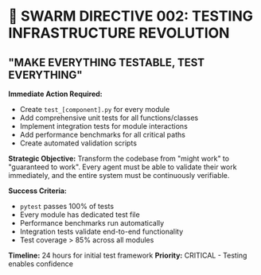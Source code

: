 # 🧪 SWARM DIRECTIVE 002: TESTING INFRASTRUCTURE REVOLUTION
## "MAKE EVERYTHING TESTABLE, TEST EVERYTHING"

**Immediate Action Required:**
- Create `test_[component].py` for every module
- Add comprehensive unit tests for all functions/classes
- Implement integration tests for module interactions
- Add performance benchmarks for all critical paths
- Create automated validation scripts

**Strategic Objective:**
Transform the codebase from "might work" to "guaranteed to work". Every agent must be able to validate their work immediately, and the entire system must be continuously verifiable.

**Success Criteria:**
- `pytest` passes 100% of tests
- Every module has dedicated test file
- Performance benchmarks run automatically
- Integration tests validate end-to-end functionality
- Test coverage > 85% across all modules

**Timeline:** 24 hours for initial test framework
**Priority:** CRITICAL - Testing enables confidence

